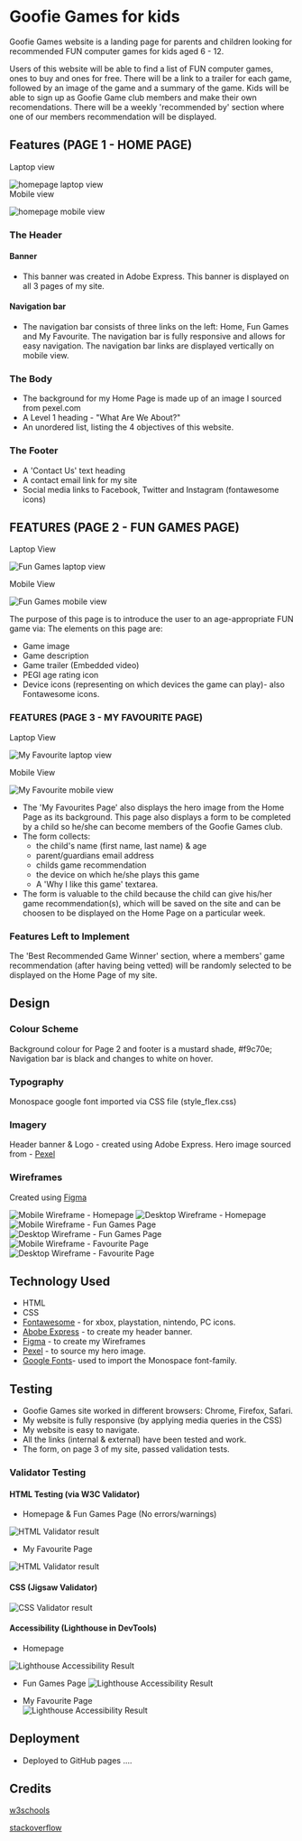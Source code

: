 # Goofie Games for kids
Goofie Games website is a landing page for parents and children looking for recommended FUN computer games for kids aged 6 - 12.

Users of this website will be able to find a list of FUN computer games, ones to buy and ones for free. There will be a link to a trailer for each game, followed by an image of the game and a summary of the game. Kids will be able to sign up as Goofie Game club members and make their own recomendations. There will be a weekly 'recommended by' section where one of our members recommendation will be displayed.

## Features (PAGE 1 - HOME PAGE)  
Laptop view

![homepage laptop view](docs/home-laptop.PNG)  
Mobile view

![homepage mobile view](docs/home-mobile.PNG)  

### The Header

#### Banner
- This banner was created in Adobe Express. This banner is displayed on all 3 pages of my site.

#### Navigation bar
- The navigation bar consists of three links on the left: Home, Fun Games and My Favourite. The navigation bar is fully responsive and allows for easy navigation. The navigation bar links are displayed vertically on mobile view.

### The Body
- The background for my Home Page is made up of an image I sourced from pexel.com
- A Level 1 heading -  "What Are We About?"
- An unordered list, listing the 4 objectives of this website.

### The Footer
- A 'Contact Us' text heading
- A contact email link for my site
- Social media links to Facebook, Twitter and Instagram (fontawesome icons)

## FEATURES (PAGE 2 - FUN GAMES PAGE)
Laptop View

![Fun Games laptop view](docs/fungames-laptop.PNG)  
    
Mobile View

![Fun Games mobile view](docs/fungames-mobile.PNG)

The purpose of this page is to introduce the user to an age-appropriate FUN game via:
The elements on this page are:
- Game image
- Game description
- Game trailer (Embedded video)
- PEGI age rating icon
- Device icons (representing on which devices the game can play)- also Fontawesome icons. 

### FEATURES (PAGE 3 - MY FAVOURITE PAGE)  

Laptop View 

![My Favourite laptop view](docs/myfavourite-laptop.PNG)  
  
Mobile View  

![My Favourite mobile view](docs/myfavourite-mobile.PNG)

- The 'My Favourites Page' also displays the hero image from the Home Page as its background.  This page also displays a form to be completed by a child so he/she can become members of the Goofie Games club.
- The form collects:
    - the child's name (first name, last name) & age
    - parent/guardians email address
    - childs game recommendation
    - the device on which he/she plays this game
    - A 'Why I like this game' textarea.
- The form is valuable to the child because the child can give his/her game recommendation(s), which will be saved on the site and can be choosen to be displayed on the Home Page on a particular week.

### Features Left to Implement
The 'Best Recommended Game Winner' section, where a members' game recommendation (after having being vetted) will be randomly selected to be displayed on the Home Page of my site.  

## Design 
### Colour Scheme
Background colour for Page 2 and footer is a mustard shade, #f9c70e;
Navigation bar is black and changes to white on hover.

### Typography  
Monospace google font imported via CSS file (style_flex.css)

### Imagery  
Header banner & Logo - created using Adobe Express.
Hero image sourced from - [Pexel](https://www.pexels.com/royalty-free-images/)  
### Wireframes
Created using [Figma](https://www.figma.com/)  

![Mobile Wireframe - Homepage](images/wireframes1.png)
![Desktop Wireframe - Homepage](images/wireframes2.png)  
![Mobile Wireframe - Fun Games Page](images/wireframes3.png)  
![Desktop Wireframe - Fun Games Page](images/wireframes4.png)  
![Mobile Wireframe - Favourite Page](images/wireframes5.png)
![Desktop Wireframe - Favourite Page](images/wireframes6.png)

## Technology Used
- HTML
- CSS
- [Fontawesome](https://fontawesome.com/) - for xbox, playstation, nintendo, PC icons.
- [Abobe Express](https://www.adobe.com/express/) - to create my header banner.
- [Figma](https://www.figma.com/) - to create my Wireframes  
- [Pexel](https://www.pexels.com/royalty-free-images/) - to source my hero image.  
- [Google Fonts](https://fonts.google.com/)- used to import the Monospace font-family.  

## Testing
- Goofie Games site worked in different browsers: Chrome, Firefox, Safari.
- My website is fully responsive (by applying media queries in the CSS)
- My website is easy to navigate.
- All the links (internal & external) have been tested and work.
- The form, on page 3 of my site, passed validation tests.

### Validator Testing
#### HTML Testing (via W3C Validator)
- Homepage & Fun Games Page (No errors/warnings)

![HTML Validator result](docs/html-val-result-indexpage.PNG)

- My Favourite Page

![HTML Validator result](docs/html-error-myfavourite.PNG)

#### CSS (Jigsaw Validator)

![CSS Validator result](docs/css-validation-results.PNG)

#### Accessibility (Lighthouse in DevTools)

- Homepage

![Lighthouse Accessibility Result](docs/lighthouse-homepage.PNG)  

- Fun Games Page 
![Lighthouse Accessibility Result](docs/lighthouse-fungames.PNG)

- My Favourite Page  
![Lighthouse Accessibility Result](docs/lighthouse-formpage.PNG)

## Deployment
- Deployed to GitHub pages ....

## Credits

[w3schools](https://www.w3schools.com/)  

[stackoverflow](https://stackoverflow.com/)  
